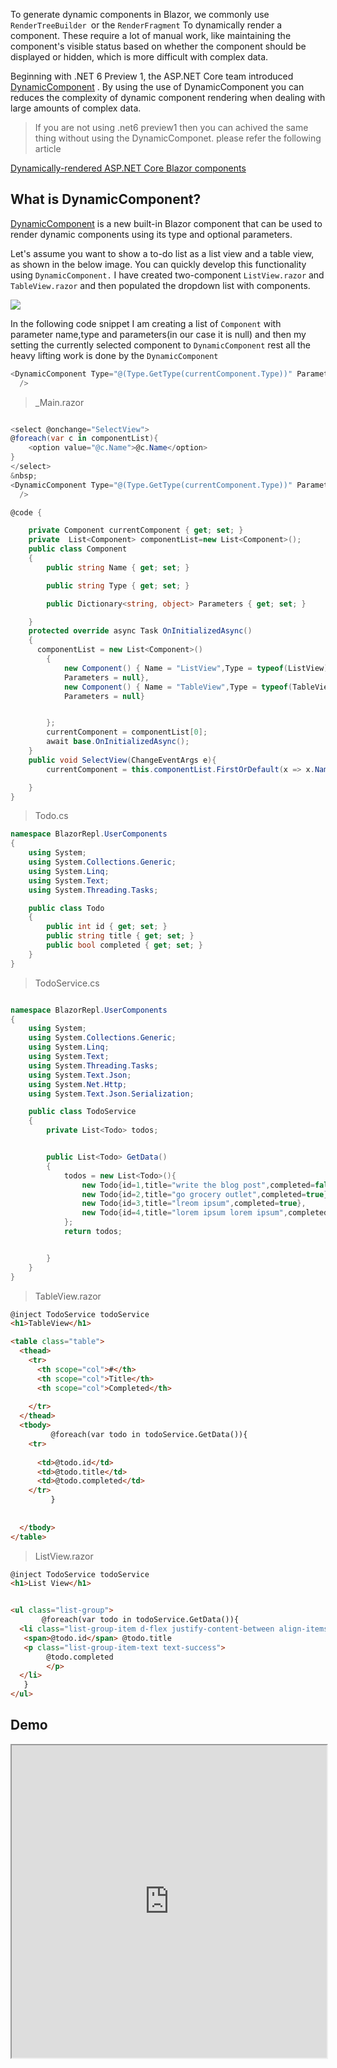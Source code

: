 
To generate dynamic components in Blazor, we commonly use `RenderTreeBuilder `or the `RenderFragment` To dynamically render a component. These require a lot of manual work, like maintaining the component's visible status based on whether the component should be displayed or hidden, which is more difficult with complex data.


Beginning with .NET 6 Preview 1, the ASP.NET Core team introduced  [DynamicComponent](https://devblogs.microsoft.com/aspnet/asp-net-core-updates-in-net-6-preview-1/#dynamiccomponent) . By using the use of DynamicComponent you can reduces the complexity of dynamic component rendering when dealing with large amounts of complex data.
>If you are not using .net6 preview1 then you can achived the same thing without using the DynamicComponet. please refer the following article

[Dynamically-rendered ASP.NET Core Blazor components](https://www.codeguru.co.in/2022/06/dynamically-rendered-aspnet-core-blazor.html)

## What is DynamicComponent?

[DynamicComponent](https://devblogs.microsoft.com/aspnet/asp-net-core-updates-in-net-6-preview-1/#dynamiccomponent ) is a new built-in Blazor component that can be used to render dynamic components using its type and optional parameters. 


Let's assume you want to show a to-do list as a list view and a table view, as shown in the below image. You can quickly develop this functionality using `DynamicComponent.` 
I have created two-component `ListView.razor` and `TableView.razor` and then populated the dropdown list with components.


![](https://blogger.googleusercontent.com/img/a/AVvXsEhSyIQqPK6VeuhXj1KE62AksLrPx4wxlQ6LhyHAN3cv8Rde7BC6tV7wrR-1ZgpML_D0yVs9n7dQK5Shvuet1UFNgOp99JOxA7EguocmjRnvp3Men02mioA87WVvPNNCNEA8vQlQMtrdX9rHdn31b0gqEM53U3VObA5cc34PTi6MWDJXqzAGydEZFn9siQ=w640-h450)

In the following code snippet I am creating a list of `Component` with parameter name,type and parameters(in our case it is null)  and then my setting the currently selected component to `DynamicComponent` rest all the heavy lifting work is done by the `DynamicComponent`

```csharp
<DynamicComponent Type="@(Type.GetType(currentComponent.Type))" Parameters="@currentComponent.Parameters"
  />
  ```


>_Main.razor

```csharp

<select @onchange="SelectView">
@foreach(var c in componentList){
    <option value="@c.Name">@c.Name</option>
}
</select>
&nbsp;
<DynamicComponent Type="@(Type.GetType(currentComponent.Type))" Parameters="@currentComponent.Parameters"
  />

@code {

    private Component currentComponent { get; set; }
    private  List<Component> componentList=new List<Component>();
    public class Component
    {
        public string Name { get; set; }

        public string Type { get; set; }

        public Dictionary<string, object> Parameters { get; set; }

    }
    protected override async Task OnInitializedAsync()
    {
      componentList = new List<Component>()
        {
            new Component() { Name = "ListView",Type = typeof(ListView).AssemblyQualifiedName, 
            Parameters = null},
            new Component() { Name = "TableView",Type = typeof(TableView).AssemblyQualifiedName, 
            Parameters = null}


        };
        currentComponent = componentList[0];
        await base.OnInitializedAsync();
    }
    public void SelectView(ChangeEventArgs e){
        currentComponent = this.componentList.FirstOrDefault(x => x.Name.Equals(e.Value.ToString()));

    }
}
```

>Todo.cs
```csharp
namespace BlazorRepl.UserComponents
{
	using System;
	using System.Collections.Generic;
	using System.Linq;
	using System.Text;
	using System.Threading.Tasks;

	public class Todo
	{
		public int id { get; set; }
		public string title { get; set; }
		public bool completed { get; set; }
	}
}
```
>TodoService.cs
```csharp

namespace BlazorRepl.UserComponents
{
	using System;
	using System.Collections.Generic;
	using System.Linq;
	using System.Text;
	using System.Threading.Tasks;
	using System.Text.Json;
	using System.Net.Http;
	using System.Text.Json.Serialization;

	public class TodoService
	{
		private List<Todo> todos;


		public List<Todo> GetData()
		{
			todos = new List<Todo>(){
				new Todo{id=1,title="write the blog post",completed=false},
				new Todo{id=2,title="go grocery outlet",completed=true},
				new Todo{id=3,title="lreom ipsum",completed=true},
				new Todo{id=4,title="lorem ipsum lorem ipsum",completed=false},
			};
			return todos;


		}
	}
}
```
>TableView.razor

```html
@inject TodoService todoService
<h1>TableView</h1>

<table class="table">
  <thead>
    <tr>
      <th scope="col">#</th>
      <th scope="col">Title</th>
      <th scope="col">Completed</th>
    
    </tr>
  </thead>
  <tbody>
         @foreach(var todo in todoService.GetData()){
    <tr>
     
      <td>@todo.id</td>
      <td>@todo.title</td>
      <td>@todo.completed</td>
    </tr>
         }
   
    
  </tbody>
</table>
```
>ListView.razor
```html
@inject TodoService todoService
<h1>List View</h1>


<ul class="list-group">
       @foreach(var todo in todoService.GetData()){
  <li class="list-group-item d-flex justify-content-between align-items-center">
   <span>@todo.id</span> @todo.title
   <p class="list-group-item-text text-success">
        @todo.completed
        </p>
  </li>
   }
</ul>
```




## Demo

<iframe width="100%" height="500px" src="https://blazorrepl.telerik.com/repl/embed/QwEAwWvx16pyPHlV47?editor=true&result=true&errorList=false"></iframe>
<!--stackedit_data:
eyJoaXN0b3J5IjpbMTE5NjY0ODE2LDE0MzI4MjM3NSw0MDg4OT
E5NDAsMTg3MDg2ODk0NSwyMTA0Mjk5NzU4LDY4Mzk2NDU2Miwx
MzE2MjU5NjEyLDg1MTI1MDYwOSwxNDYyODA0NDQ0XX0=
-->